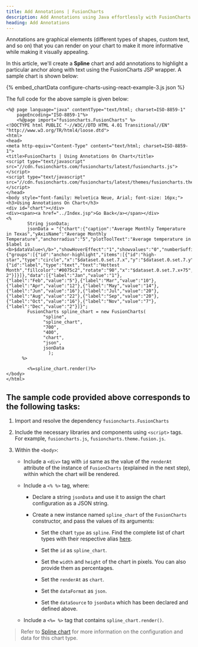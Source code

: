 ```yaml
---
title: Add Annotations | FusionCharts
description: Add Annotations using Java effortlessly with FusionCharts. Enhance your application's data visualization capabilities and performance. Find more info here.
heading: Add Annotations
---
```


Annotations are graphical elements (different types of shapes, custom text, and so on) that you can render on your chart to make it more informative while making it visually appealing.

In this article, we'll create a **Spline** chart and add annotations to highlight a particular anchor along with text using the FusionCharts JSP wrapper. A sample chart is shown below:

{% embed_chartData configure-charts-using-react-example-3.js json %}

The full code for the above sample is given below:

```
<%@ page language="java" contentType="text/html; charset=ISO-8859-1"
    pageEncoding="ISO-8859-1"%>
    <%@page import="fusioncharts.FusionCharts" %>
<!DOCTYPE html PUBLIC "-//W3C//DTD HTML 4.01 Transitional//EN" "http://www.w3.org/TR/html4/loose.dtd">
<html>
<head>
<meta http-equiv="Content-Type" content="text/html; charset=ISO-8859-1">
<title>FusionCharts | Using Annotations On Chart</title>
<script type="text/javascript" src="//cdn.fusioncharts.com/fusioncharts/latest/fusioncharts.js"></script>
<script type="text/javascript" src="//cdn.fusioncharts.com/fusioncharts/latest/themes/fusioncharts.theme.fusion.js"></script>
</head>
<body style="font-family: Helvetica Neue, Arial; font-size: 16px;">
<h3>Using Annotations On Chart</h3>
<div id="chart"></div>
<div><span><a href="../Index.jsp">Go Back</a></span></div>
<%
        String jsonData;
        jsonData = "{"chart":{"caption":"Average Monthly Temperature in Texas","yAxisName":"Average Monthly Temperature","anchorradius":"5","plotToolText":"Average temperature in $label is <b>$dataValue<\/b>","showHoverEffect":"1","showvalues":"0","numberSuffix":"°C","theme":"fusion","anchorBgColor":"#72D7B2","paletteColors":"#72D7B2"},"annotations":{"groups":[{"id":"anchor-highlight","items":[{"id":"high-star","type":"circle","x":"$dataset.0.set.7.x","y":"$dataset.0.set.7.y","radius":"12","color":"#cc0000","border":"2","borderColor":"#0075c2"},{"id":"label","type":"text","text":"Hottest Month","fillcolor":"#0075c2","rotate":"90","x":"$dataset.0.set.7.x+75","y":"$dataset.0.set.7.y-2"}]}]},"data":[{"label":"Jan","value":"1"},{"label":"Feb","value":"5"},{"label":"Mar","value":"10"},{"label":"Apr","value":"12"},{"label":"May","value":"14"},{"label":"Jun","value":"16"},{"label":"Jul","value":"20"},{"label":"Aug","value":"22"},{"label":"Sep","value":"20"},{"label":"Oct","value":"16"},{"label":"Nov","value":"7"},{"label":"Dec","value":"2"}]}";
        FusionCharts spline_chart = new FusionCharts(
              "spline",
              "spline_chart",
              "700", 
              "400",
              "chart",
              "json",
              jsonData                    
                );
      %>
 
        <%=spline_chart.render()%>
</body>
</html>

```

## The sample code provided above corresponds to the following tasks:

1. Import and resolve the dependency `fusioncharts.FusionCharts`

2. Include the necessary libraries and components using `<script>` tags. For example, `fusioncharts.js`, `fusioncharts.theme.fusion.js`. 

3. Within the `<body>`: 

    * Include a `<div>` tag with `id` same as the value of the `renderAt` attribute of the instance of `FusionCharts` (explained in the next step), within which the chart will be rendered. 

    * Include a `<% %>` tag, where:

        * Declare a string `jsonData` and use it to assign the chart configuration as a JSON string.

        * Create a new instance named `spline_chart` of the `FusionCharts` constructor, and pass the values of its arguments:

            * Set the chart `type` as `spline`. Find the complete list of chart types with their respective alias [here](https://www.fusioncharts.com/dev/chart-guide/list-of-charts).

            * Set the `id` as `spline_chart`.

            * Set the `width` and `height` of the chart in pixels. You can also provide them as percentages.

            * Set the `renderAt` as `chart`.

            * Set the `dataFormat` as `json`.

            * Set the `dataSource` to `jsonData` which has been declared and defined above.

    * Include a `<%= %>` tag that contains `spline_chart.render()`.

> Refer to [Spline chart](https://www.fusioncharts.com/dev/chart-guide/standard-charts/spline-charts) for more information on the configuration and data for this chart type.
